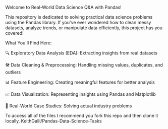 Welcome to Real-World Data Science Q&A with Pandas!

This repository is dedicated to solving practical data science problems using the Pandas library. If you've ever wondered how to clean messy datasets, analyze trends, or manipulate data efficiently, this project has you covered!


What You'll Find Here:

🔍 Exploratory Data Analysis (EDA): Extracting insights from real datasets

🛠 Data Cleaning & Preprocessing: Handling missing values, duplicates, and outliers

📊 Feature Engineering: Creating meaningful features for better analysis

📈 Data Visualization: Representing insights using Pandas and Matplotlib

🎯 Real-World Case Studies: Solving actual industry problems

To access all of the files I recommend you fork this repo and then clone it locally.
KeithGalli/Pandas-Data-Science-Tasks

